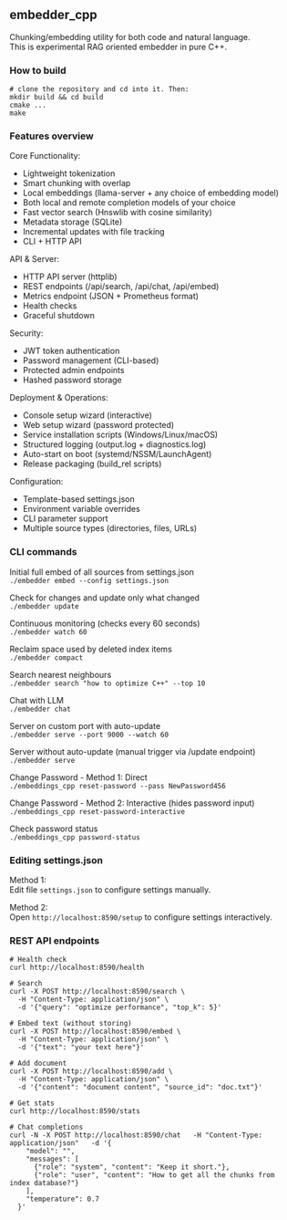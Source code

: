 ## embedder\_cpp

Chunking/embedding utility for both code and natural language.  
This is experimental RAG oriented embedder in pure C++.  

### How to build

```
# clone the repository and cd into it. Then:
mkdir build && cd build
cmake ...
make
```

### Features overview

Core Functionality:  
* Lightweight tokenization  
* Smart chunking with overlap  
* Local embeddings (llama-server + any choice of embedding model)  
* Both local and remote completion models of your choice
* Fast vector search (Hnswlib with cosine similarity)  
* Metadata storage (SQLite)  
* Incremental updates with file tracking  
* CLI + HTTP API  

API & Server:  
* HTTP API server (httplib)  
* REST endpoints (/api/search, /api/chat, /api/embed)  
* Metrics endpoint (JSON + Prometheus format)  
* Health checks  
* Graceful shutdown  

Security:  
* JWT token authentication  
* Password management (CLI-based)  
* Protected admin endpoints  
* Hashed password storage  

Deployment & Operations:  
* Console setup wizard (interactive)  
* Web setup wizard (password protected)
* Service installation scripts (Windows/Linux/macOS)  
* Structured logging (output.log + diagnostics.log)  
* Auto-start on boot (systemd/NSSM/LaunchAgent)  
* Release packaging (build_rel scripts)  

Configuration:  
* Template-based settings.json  
* Environment variable overrides  
* CLI parameter support  
* Multiple source types (directories, files, URLs)  


### CLI commands

Initial full embed of all sources from settings.json  
```./embedder embed --config settings.json```

Check for changes and update only what changed  
```./embedder update```

Continuous monitoring (checks every 60 seconds)  
```./embedder watch 60```

Reclaim space used by deleted index items  
```./embedder compact```

Search nearest neighbours  
```./embedder search "how to optimize C++" --top 10```

Chat with LLM  
```./embedder chat```

Server on custom port with auto-update  
```./embedder serve --port 9000 --watch 60```

Server without auto-update (manual trigger via /update endpoint)  
```./embedder serve```

Change Password - Method 1: Direct  
```./embeddings_cpp reset-password --pass NewPassword456```

Change Password - Method 2: Interactive (hides password input)  
```./embeddings_cpp reset-password-interactive```

Check password status  
```./embeddings_cpp password-status```


### Editing settings.json

Method 1:  
Edit file `settings.json` to configure settings manually.

Method 2:  
Open `http://localhost:8590/setup` to configure settings interactively.


### REST API endpoints

```
# Health check
curl http://localhost:8590/health

# Search
curl -X POST http://localhost:8590/search \
  -H "Content-Type: application/json" \
  -d '{"query": "optimize performance", "top_k": 5}'

# Embed text (without storing)
curl -X POST http://localhost:8590/embed \
  -H "Content-Type: application/json" \
  -d '{"text": "your text here"}'

# Add document
curl -X POST http://localhost:8590/add \
  -H "Content-Type: application/json" \
  -d '{"content": "document content", "source_id": "doc.txt"}'

# Get stats
curl http://localhost:8590/stats

# Chat completions
curl -N -X POST http://localhost:8590/chat   -H "Content-Type: application/json"   -d '{
    "model": "",
    "messages": [
      {"role": "system", "content": "Keep it short."},
      {"role": "user", "content": "How to get all the chunks from index database?"}
    ],
    "temperature": 0.7
  }'

```

